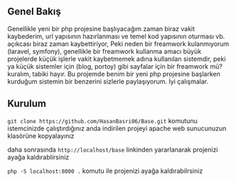 ## Genel Bakış
Genellikle yeni bir php projesine başlıyacağım zaman biraz vakit kaybederim, url yapısının hazırlanması ve temel kod yapısının oturması vb. açıkcası 
biraz zaman kaybettiriyor, Peki neden bir freamwork kulanmıyorum (laravel, symfony), genellikle bir freamwork kullanma amacı büyük projelerde küçük işlerle vakit
kaybetmemek adına kullanılan sistemdir, peki ya küçük sistemler için (blog, portoy) gibi sayfalar için bir freamwork mü? kuralım, tabiki hayır. Bu projemde benim 
bir yeni php projesine başlarken kurduğum sistemin bir benzerini sizlerle paylaşıyorum. İyi çalışmalar.

## Kurulum
``git clone https://github.com/HasanBasri06/Base.git`` komutunu istemcinizde çalıştırdığınız anda indirilen projeyi apache web sunucunuzun klasörüne kopyalayınız

daha sonrasında ``http://localhost/base`` linkinden yararlanarak projenizi ayağa kaldırablirsiniz

``php -S localhost:8000 .`` komutu ile projenizi ayağa kaldırabilrsiniz
